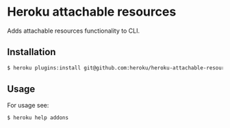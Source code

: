 # Heroku attachable resources

Adds attachable resources functionality to CLI.

## Installation

```bash
$ heroku plugins:install git@github.com:heroku/heroku-attachable-resources.git
````

## Usage

For usage see:

```bash
$ heroku help addons
```
